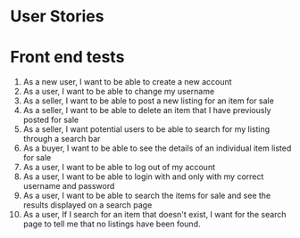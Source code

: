 # User Stories

# Front end tests
1. As a new user, I want to be able to create a new account
2. As a user, I want to be able to change my username 
3. As a seller, I want to be able to post a new listing for an item for sale
4. As a seller, I want to be able to delete an item that I have previously posted for sale
5. As a seller, I want potential users to be able to search for my listing through a search bar
5. As a buyer, I want to be able to see the details of an individual item listed for sale
6. As a user, I want to be able to log out of my account
7. As a user, I want to be able to login with and only with my correct username and password
8. As a user, I want to be able to search the items for sale and see the results displayed on a search page
9. As a user, If I search for an item that doesn't exist, I want for the search page to tell me that no listings have been found.  